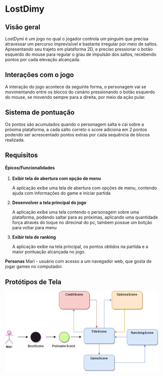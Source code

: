 # LostDimy

## Visão geral

LostDymi é um jogo no qual o jogador controla um pinguim que precisa atravessar um percurso imprevisível e bastante irregular por meio de saltos. Apresentando seu trajeto em plataforma 2D, e preciso pressionar o botão esquerdo do mouse para regular o grau de impulsão dos saltos, recebendo pontos por cada elevação alcançada.

## Interações com o jogo

A interação do jogo acontece da seguinte forma, o personagem vai se movimentando entre os blocos do cenário pressionando  o botão esquerdo do mouse, se movendo sempre para a direita, por meio da ação pular. 

## Sistema de pontuação

Os pontos são acumulados quando o personagem salta e cai sobre a próxima plataforma, a cada salto correto o score adiciona em 2 pontos podendo ser acrescentado pontos extras por cada sequência de blocos realizada. 

## Requisitos

#### Épicos/Funcionalidades

1. **Exibir tela de abertura com opção de menu**

   A aplicação exibe uma tela de abertura com opções de menu, contendo ajuda com  informações do game e iniciar partida

2. **Desenvolver  a tela principal do jogo**

   A aplicação exibe uma tela contendo o personagem sobre uma plataforma, podendo saltar para as próximas, aplicando uma quantidade força através do toque no direcinal do pc, tambem possue um botção para voltar para menu 


3. **Exibir tela de ranking**

   A aplicação exibe na tela principal, os pontos obtidos na partida e a maior pontuação alcançada no jogo.


**Personas**
Mari - usuário com acesso a um navegador web, que gosta de jogar games no computador.

## Protótipos de Tela



![diagrama](diagrama.png)